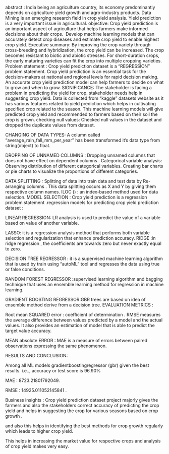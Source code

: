 abstract :
India being an agriculture country, its economy predominantly depends on agriculture yield growth and agro-industry products.
Data Mining is an emerging research field in crop yield analysis. Yield prediction is a very important issue in agricultural.
objective:
Crop yield prediction is an important aspect of agriculture that helps farmers make informed decisions about their crops. 
Develop machine learning models that can accurately detect crop diseases and estimate crop yield to enable highest crop yield.
Executive summary:
By improving the crop variety through cross-breeding and hybridization, the crop yield can be increased. 
The crop becomes resistant to biotic and abiotic stresses. For short-duration crops, the early maturing varieties can fit the crop into multiple cropping varieties.
Problem statement :
Crop yield prediction dataset is a “REGRESSION” problem statement.
Crop yield prediction is an essential task for the decision-makers at national and regional levels for rapid decision making. 
An accurate crop yield prediction model can help farmers to decide on what to grow and when to grow.
SIGNIFICANCE:
The stakeholder is facing a problem in predicting the yield for crop. stakeholder needs help in suggesting crop yield.
Data is collected from “kaggle” datasets website as it has various features related to yield prediction which helps in cultivating specified crop related to the season.
This machine learning models will give predicted crop yield and recommended to farmers based on their soil the crop is grown. 
 checking null values:
Checked null values in the dataset and dropped the duplicate values from dataset.

CHANGING OF DATA TYPES:
A column called “average_rain_fall_mm_per_year” has been transformed it’s data type from string(object) to 
    float.

DROPPING OF UNNAMED COLUMNS : 
Dropping unnamed columns that does not have effect on dependent columns .
Categorical variable analysis:
Observing distribution of different categorical variables.
Creating bar charts or pie charts to visualize the proportions of different categories.

DATA SPLITTING :
Splitting of data into train data and test data by Re-arranging columns .
This data splitting occurs as X and Y by giving them respective column names. 
ILOC () : an index-based method used for data selection.
MODEL SELECTION :
Crop yield prediction is a regression problem statement .regression models for predicting crop yield prediction dataset :

LINEAR REGRESSION: LR analysis is used to predict the value of a variable based on value of another variable.

LASSO: it is a regression analysis method that performs both variable selection and regularization that enhance prediction accuracy.
RIDGE :in ridge regression , the coefficients are towards zero but never exactly equal to zero.

DECISION TREE REGRESSOR : it is a supervised machine learning algorithm that is used by train using “autoML” tool and regresses the data using true or false conditions.

RANDOM FOREST REGRESSOR :supervised learning algorithm and bagging technique that uses an ensemble learning method for regression in machine learning.

GRADIENT BOOSTING REGRESSOR:GBR trees are based on idea of ensemble method derive from a decision tree.
EVALUATION METRICS :

Root mean SQUARED error : coefficient of determination .
RMSE measures the average difference between values predicted by a model and the actual values. It also provides an estimation of model that is able to predict the target value accuracy.

MEAN absolute ERROR : MAE  is a measure of errors between paired observations expressing the same phenomenon.

RESULTS AND CONCLUSION:

Among all ML models gradientboostingregressor (gbr) given the best results. i.e.., accuracy or test score is 96.90%

MAE : 8723.21801792049.

RMSE : 14925.011052145841 .

Business insights :
Crop yield prediction dataset project majorly gives the farmers and also the stakeholders correct accuracy of predicting the crop yield and helps in suggesting the crop for various seasons based on crop growth .

 and also this helps in identifying the best methods for crop growth regularly which leads to higher crop yield.

This helps in increasing the market value for respective crops and analysis of crop yield makes very easy.


















